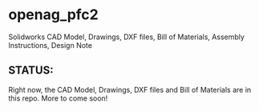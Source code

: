 # openag_pfc2
Solidworks CAD Model, Drawings, DXF files, Bill of Materials, Assembly Instructions, Design Note

## STATUS:
Right now, the CAD Model, Drawings, DXF files and Bill of Materials are in this repo. 
More to come soon!
